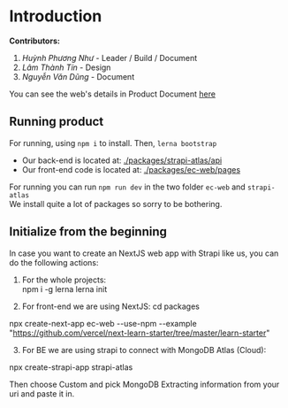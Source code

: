 # Introduction
**Contributors:**
1. *Huỳnh Phương Như* - Leader / Build / Document
2. *Lâm Thành Tín* - Design
3. *Nguyễn Văn Dũng* - Document

You can see the web's details in Product Document [here](./ProductDocument.pdf)

## Running product
For running, using `npm i` to install.
Then, `lerna bootstrap`

- Our back-end is located at: [./packages/strapi-atlas/api](./packages/strapi-atlas/api)
- Our front-end code is located at: [./packages/ec-web/pages](./packages/ec-web/pages)

For running you can run `npm run dev` in the two folder `ec-web` and `strapi-atlas`\
We install quite a lot of packages so sorry to be bothering.

## Initialize from the beginning
In case you want to create an NextJS web app with Strapi like us, you can do the following actions:

1. For the whole projects:\
npm i -g lerna
lerna init

2. For front-end we are using NextJS:
cd packages

npx create-next-app ec-web --use-npm --example "https://github.com/vercel/next-learn-starter/tree/master/learn-starter"

3. For BE we are using strapi to connect with MongoDB Atlas (Cloud):

npx create-strapi-app strapi-atlas

Then choose Custom and pick MongoDB
Extracting information from your uri and paste it in.


 
